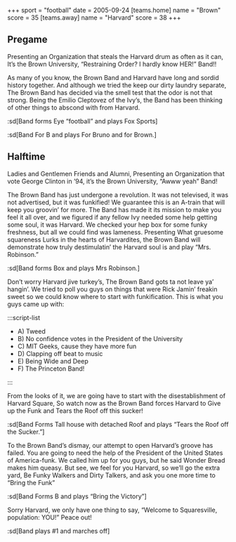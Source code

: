 +++
sport = "football"
date = 2005-09-24
[teams.home]
name = "Brown"
score = 35
[teams.away]
name = "Harvard"
score = 38
+++

## Pregame

Presenting an Organization that steals the Harvard drum as often as it can, It’s the Brown University, “Restraining Order? I hardly know HER!” Band!!

As many of you know, the Brown Band and Harvard have long and sordid history together. And although we tried the keep our dirty laundry separate, The Brown Band has decided via the smell test that the odor is not that strong. Being the Emilio Cleptovez of the Ivy’s, the Band has been thinking of other things to abscond with from Harvard.

:sd[Band forms Eye “football” and plays Fox Sports]

:sd[Band For B and plays For Bruno and for Brown.]

## Halftime

Ladies and Gentlemen Friends and Alumni, Presenting an Organization that vote George Clinton in ’94, it’s the Brown University, “Awww yeah” Band!

The Brown Band has just undergone a revolution. It was not televised, it was not advertised, but it was funkified! We guarantee this is an A-train that will keep you groovin’ for more. The Band has made it its mission to make you feel it all over, and we figured if any fellow Ivy needed some help getting some soul, it was Harvard. We checked your hep box for some funky freshness, but all we could find was lameness. Presenting What gruesome squareness Lurks in the hearts of Harvardites, the Brown Band will demonstrate how truly destimulatin’ the Harvard soul is and play “Mrs. Robinson.”

:sd[Band forms Box and plays Mrs Robinson.]

Don’t worry Harvard jive turkey’s, The Brown Band gots ta not leave ya’ hangin’. We tried to poll you guys on things that were Rick Jamin’ freakin sweet so we could know where to start with funkification. This is what you guys came up with:

:::script-list

- A) Tweed
- B) No confidence votes in the President of the University
- C) MIT Geeks, cause they have more fun
- D) Clapping off beat to music
- E) Being Wide and Deep
- F) The Princeton Band!

:::

From the looks of it, we are going have to start with the disestablishment of Harvard Square, So watch now as the Brown Band forces Harvard to Give up the Funk and Tears the Roof off this sucker!

:sd[Band Forms Tall house with detached Roof and plays “Tears the Roof off the Sucker.”]

To the Brown Band’s dismay, our attempt to open Harvard’s groove has failed. You are going to need the help of the President of the United States of America-funk. We called him up for you guys, but he said Wonder Bread makes him queasy. But see, we feel for you Harvard, so we’ll go the extra yard, Be Funky Walkers and Dirty Talkers, and ask you one more time to “Bring the Funk”

:sd[Band Forms B and plays “Bring the Victory”]

Sorry Harvard, we only have one thing to say, “Welcome to Squaresville, population: YOU!” Peace out!

:sd[Band plays #1 and marches off]
